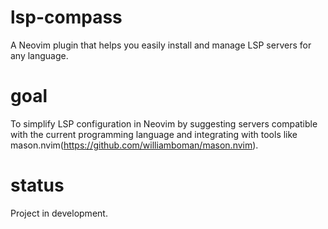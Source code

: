 # lsp-compass
A Neovim plugin that helps you easily install and manage LSP servers for any language. 

# goal
To simplify LSP configuration in Neovim by suggesting servers compatible with the current programming language and integrating with tools like mason.nvim(https://github.com/williamboman/mason.nvim).

# status
Project in development.
